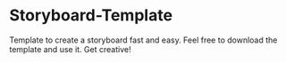 # Storyboard-Template

Template to create a storyboard fast and easy. Feel free to download the template and use it. Get creative!
